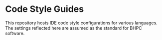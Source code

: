 # Code Style Guides

This repository hosts IDE code style configurations for various languages.
The settings reflected here are assumed as the standard for BHPC software.
